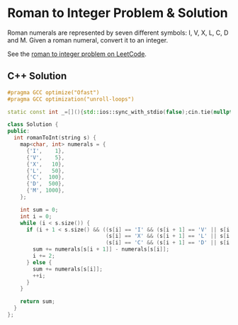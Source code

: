 # Roman to Integer Problem & Solution

Roman numerals are represented by seven different symbols: I, V, X, L, C, D and M.
Given a roman numeral, convert it to an integer.

See the [roman to integer problem on LeetCode](https://leetcode.com/problems/roman-to-integer).

## C++ Solution

```cpp
#pragma GCC optimize("Ofast")
#pragma GCC optimization("unroll-loops")

static const int _=[](){std::ios::sync_with_stdio(false);cin.tie(nullptr);cout.tie(nullptr);return 0;}();

class Solution {
public:
  int romanToInt(string s) {
    map<char, int> numerals = {
      {'I',    1},
      {'V',    5},
      {'X',   10},
      {'L',   50},
      {'C',  100},
      {'D',  500},
      {'M', 1000},
    };

    int sum = 0;
    int i = 0;
    while (i < s.size()) {
      if (i + 1 < s.size() && ((s[i] == 'I' && (s[i + 1] == 'V' || s[i + 1] == 'X')) ||
                               (s[i] == 'X' && (s[i + 1] == 'L' || s[i + 1] == 'C')) ||
                               (s[i] == 'C' && (s[i + 1] == 'D' || s[i + 1] == 'M')))) {
        sum += numerals[s[i + 1]] - numerals[s[i]];
        i += 2;
      } else {
        sum += numerals[s[i]];
        ++i;
      }
    }

    return sum;
  }
};
```
